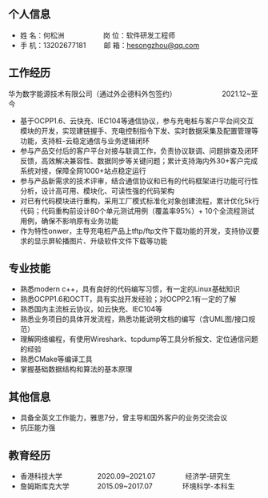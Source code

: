 ## 个人信息

* 姓 名：何松洲 &emsp;&emsp;&emsp;&emsp;&emsp; 岗 位：软件研发工程师
* 手 机：13202677181 &emsp;&emsp;  邮 箱：hesongzhou@qq.com &emsp;&emsp;

## 工作经历

华为数字能源技术有限公司（通过外企德科外包签约）&emsp;&emsp;&emsp;&emsp;&emsp;&emsp;&ensp;2021.12~至今
* ​基于OCPP1.6、云快充、IEC104等通信协议​​，参与充电桩与客户平台间交互模块的开发，​​实现建链握手、充电控制指令下发、实时数据采集及配置管理​​等功能，支持桩-云稳定通信与业务逻辑闭环
* 参与产品交付后的客户平台对接与联调工作​​，负责协议联调、问题排查及闭环反馈，​​高效解决兼容性、数据同步等关键问题​​；累计支持​​海内外30+客户​​完成系统对接，保障​​全网1000+站点​​稳定运行
* 参与产品新需求的技术评审，结合通信协议和已有的代码框架进行功能可行性分析，设计高可用、模块化、可读性强的代码架构
* 对已有代码模块进行重构，采用工厂模式标准化对象创建流程，累计优化5k行代码；代码重构前设计80个单元测试用例（覆盖率95%）+ 10个全流程测试用例，确保不影响原有业务功能
* 作为特性onwer，主导充电桩产品上tftp/ftp文件下载功能的开发，支持协议要求的显示屏轮播图片、升级软件文件下载等功能


## 专业技能

* 熟悉modern c++，具有良好的代码编写习惯，有一定的Linux基础知识
* 熟悉OCPP1.6和OCTT，具有实战开发经验；对OCPP2.1有一定的了解
* 熟悉国内主流桩云协议，如云快充、IEC104等
* 熟悉业务项目的具体开发流程，熟悉功能说明文档的编写（含UML图/接口规范）
* 理解网络编程，有使用Wireshark、tcpdump等工具分析报文、定位通信问题的经验
* 熟悉CMake等编译工具
* 掌握基础数据结构和算法的基本原理


## 其他信息
* 具备全英文工作能力，雅思7分，曾主导和国外客户的业务交流会议
* 抗压能力强


## 教育经历

* 香港科技大学&emsp;&emsp;&emsp;&emsp;&emsp;2020.09~2021.07&emsp;&emsp;&emsp;&emsp; 经济学-研究生
* 詹姆斯库克大学&emsp;&emsp;&emsp;&emsp;2015.09~2017.07&emsp;&emsp;&emsp;&emsp; 环境科学-本科生
